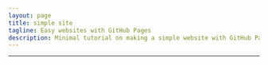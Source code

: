 ```yaml
---
layout: page
title: simple site
tagline: Easy websites with GitHub Pages
description: Minimal tutorial on making a simple website with GitHub Pages
---
```



---

